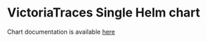 # VictoriaTraces Single Helm chart

Chart documentation is available [here](https://docs.victoriametrics.com/helm/victoriatraces-single/)
